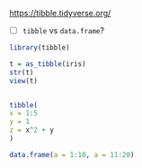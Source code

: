 https://tibble.tidyverse.org/

- [ ] `tibble` vs `data.frame`?

```R
library(tibble)

t = as_tibble(iris)
str(t)
view(t)


tibble(
x = 1:5
y = 1
z = x^2 + y
)

data.frame(a = 1:10, a = 11:20)

```


